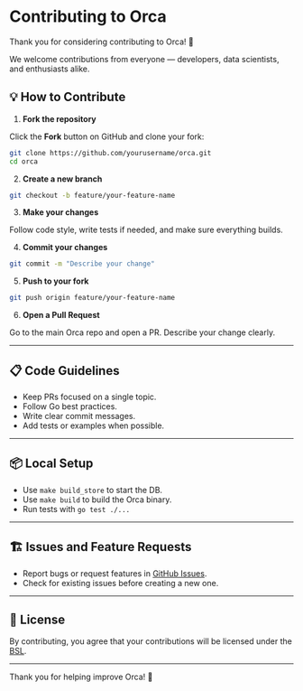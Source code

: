 # Contributing to Orca

Thank you for considering contributing to Orca! 🐳

We welcome contributions from everyone — developers, data scientists, and enthusiasts alike.

## 💡 How to Contribute

1. **Fork the repository**

Click the **Fork** button on GitHub and clone your fork:

```bash
git clone https://github.com/yourusername/orca.git
cd orca
```

2. **Create a new branch**

```bash
git checkout -b feature/your-feature-name
```

3. **Make your changes**

Follow code style, write tests if needed, and make sure everything builds.

4. **Commit your changes**

```bash
git commit -m "Describe your change"
```

5. **Push to your fork**

```bash
git push origin feature/your-feature-name
```

6. **Open a Pull Request**

Go to the main Orca repo and open a PR. Describe your change clearly.

---

## 📋 Code Guidelines

- Keep PRs focused on a single topic.
- Follow Go best practices.
- Write clear commit messages.
- Add tests or examples when possible.

---

## 📦 Local Setup

- Use `make build_store` to start the DB.
- Use `make build` to build the Orca binary.
- Run tests with `go test ./...`

---

## 🏗️ Issues and Feature Requests

- Report bugs or request features in [GitHub Issues](https://github.com/predixus/orca/issues).
- Check for existing issues before creating a new one.

---

## 📃 License

By contributing, you agree that your contributions will be licensed under the [BSL](LICENSE).

---

Thank you for helping improve Orca! 💙
